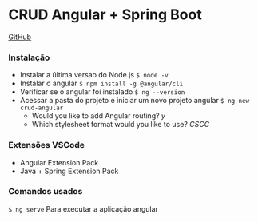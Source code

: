 # CRUD Angular + Spring Boot
<a href="https://github.com/loiane/curso-angular">GitHub</a>


### Instalação
- Instalar a última versao do Node.js ``$ node -v``
- Instalar o angular ``$ npm install -g @angular/cli ``
- Verificar se o angular foi instalado ``$ ng --version``
- Acessar a pasta do projeto e iniciar um novo projeto angular ``$ ng new crud-angular``
  - Would you like to add Angular routing? *y*
  - Which stylesheet format would you like to use? *CSCC*

### Extensões VSCode
- Angular Extension Pack
- Java + Spring Extension Pack

### Comandos usados
``$ ng serve`` Para executar a aplicação angular 
